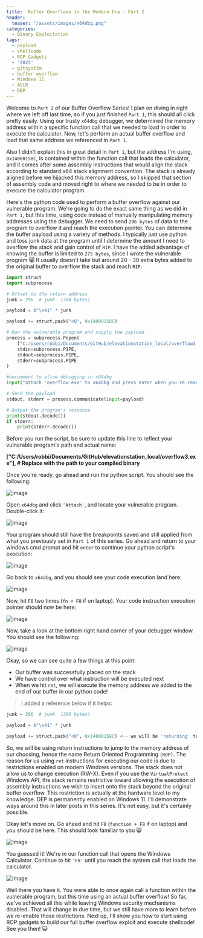 ```yaml
---
title:  Buffer Overflows in the Modern Era - Part 2
header:
  teaser: "/assets/images/x64dbg.png"
categories:
  - Binary Exploitation
tags:
  - payload
  - shellcode
  - ROP Gadgets
  - '2025'
  - g3tsyst3m
  - buffer overflow
  - Windows 11
  - ASLR
  - DEP
---
```


Welcome to `Part 2` of our Buffer Overflow Series!  I plan on diving in right where we left off last time, so if you just finished `Part 1`, this should all click pretty easily.  Using our trusty `x64dbg` debugger, we determined the memory address within a specific function call that we needed to load in order to execute the calculator.  Now, let's perform an actual buffer overflow and load that same address we referenced in `Part 1`.  

Also I didn't explain this in great detail in `Part 1`, but the address I'm using, `0x14000158C`, is contained within the function call that loads the calculator, and it comes after some assembly instructions that would align the stack according to standard x64 stack alignment convention.  The stack is already aligned before we hijacked this memory address, so I skipped that section of assembly code and moved right to where we needed to be in order to execute the calculator program.  

Here's the python code used to perform a buffer overflow against our vulnerable program.  We're going to do the exact same thing as we did in `Part 1`, but this time, using code instead of manually manipulating memory addresses using the debugger.  We need to send `296 bytes` of data to the program to overflow it and reach the execution pointer.  You can determine the buffer payload using a variety of methods.  I typically just use python and toss junk data at the program until I determine the amount I need to overflow the stack and gain control of `RIP`.  I have the added advantage of knowing the buffer is limited to `275 bytes`, since I wrote the vulnerable program 😸  It usually doesn't take but around 20 - 30 extra bytes added to the original buffer to overflow the stack and reach `RIP`.

```python
import struct
import subprocess

# Offset to the return address
junk = 296  # junk  (304 bytes)

payload = b"\x41" * junk

payload += struct.pack("<Q", 0x14000158C)  

# Run the vulnerable program and supply the payload
process = subprocess.Popen(
    ["C:/Users/robbi/Documents/GitHub/elevationstation_local/overflow3.exe"],  # Replace with the path to your compiled binary
    stdin=subprocess.PIPE,
    stdout=subprocess.PIPE,
    stderr=subprocess.PIPE
)

#uncomment to allow debugging in x64dbg
input("attach 'overflow.exe' to x64Dbg and press enter when you're ready to continue...")

# Send the payload
stdout, stderr = process.communicate(input=payload)

# Output the program's response
print(stdout.decode())
if stderr:
    print(stderr.decode())
```

Before you run the script, be sure to update this line to reflect your vulnerable program's path and actual name:

 **["C:/Users/robbi/Documents/GitHub/elevationstation_local/overflow3.exe"],  # Replace with the path to your compiled binary**

 
Once you're ready, go ahead and run the python script.  You should see the following:

![image](https://github.com/user-attachments/assets/ad8fdac9-edf4-4ddd-b81a-57e035139a1b)

Open `x64dbg` and click `'Attach'`, and locate your vulnerable program.  Double-click it:

![image](https://github.com/user-attachments/assets/1d7cf74d-6fa2-4658-a497-67d858a08ad7)

Your program should still have the breakpoints saved and still applied from what you previously set in `Part 1` of this series.  Go ahead and return to your windows cmd prompt and hit `enter` to continue your python script's execution:

![image](https://github.com/user-attachments/assets/3991e8c7-e762-4ba2-a8d0-14fb59b799d6)

Go back to `x64dbg`, and you should see your code execution land here:

![image](https://github.com/user-attachments/assets/c5a829e1-918e-40bb-9e34-d9e8dd47c62d)

Now, hit `F8` two times (`fn + F8` if on laptop).  Your code instruction execution pointer should now be here:

![image](https://github.com/user-attachments/assets/943c5742-0636-4eef-8e84-b42a52565d5e)

Now, take a look at the bottom right hand corner of your debugger window.  You should see the following:

![image](https://github.com/user-attachments/assets/e095b392-208a-4b59-aa7a-1517f66df64f)

Okay, so we can see quite a few things at this point:

- Our buffer was successfully placed on the stack
- We have control over what instruction will be executed next
- When we hit `ret`, we will execute the memory address we added to the end of our buffer in our python code!

> I added a reference below if it helps:

```python
junk = 296  # junk  (296 bytes)

payload = b"\x41" * junk

payload += struct.pack("<Q", 0x14000158C) <-- we will be 'returning' to this memory address!
```

So, we will be using return instructions to jump to the memory address of our choosing, hence the name Return Oriented Programming `(ROP)`.  The reason for us using `ret` instructions for executing our code is due to restrictions enabled on modern Windows versions.  The stack does not allow us to change execution (RW-X).  Even if you use the `VirtualProtect` Windows API, the stack remains restrictive toward allowing the execution of assembly instructions we wish to insert onto the stack beyond the original buffer overflow.  This restriction is actually at the hardware level to my knowledge.  DEP is permanently enabled on Windows 11.  I'll demonstrate ways around this in later posts in this series.  It's not easy, but it's certainly possible.

Okay let's move on.  Go ahead and hit `F8` (`function + F8` if on laptop) and you should be here.  This should look familiar to you 😸

![image](https://github.com/user-attachments/assets/0baecbc6-03f6-44f7-b59e-3ab677529e40)

You guessed it!  We're in our function call that opens the Windows Calculator.  Continue to hit `'F8'` until you reach the system call that loads the calculator.

![image](https://github.com/user-attachments/assets/fcab9a4d-007b-4bf7-9ec6-affbfd52a8f0)

Well there you have it.  You were able to once again call a function within the vulnerable program, but this time using an actual buffer overflow!  So far, we've achieved all this while leaving Windows security mechanisms disabled.  That will change in due time, but we still have more to learn before we re-enable those restrictions.  Next up, I'll show you how to start using ROP gadgets to build our full buffer overflow exploit and execute shellcode!  See you then! 😺  
